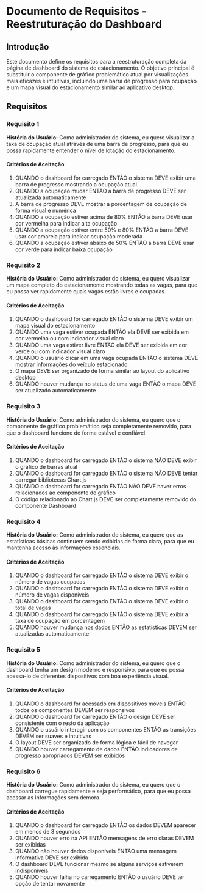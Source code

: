 # Documento de Requisitos - Reestruturação do Dashboard

## Introdução

Este documento define os requisitos para a reestruturação completa da página de dashboard do sistema de estacionamento. O objetivo principal é substituir o componente de gráfico problemático atual por visualizações mais eficazes e intuitivas, incluindo uma barra de progresso para ocupação e um mapa visual do estacionamento similar ao aplicativo desktop.

## Requisitos

### Requisito 1

**História do Usuário:** Como administrador do sistema, eu quero visualizar a taxa de ocupação atual através de uma barra de progresso, para que eu possa rapidamente entender o nível de lotação do estacionamento.

#### Critérios de Aceitação

1. QUANDO o dashboard for carregado ENTÃO o sistema DEVE exibir uma barra de progresso mostrando a ocupação atual
2. QUANDO a ocupação mudar ENTÃO a barra de progresso DEVE ser atualizada automaticamente
3. A barra de progresso DEVE mostrar a porcentagem de ocupação de forma visual e numérica
4. QUANDO a ocupação estiver acima de 80% ENTÃO a barra DEVE usar cor vermelha para indicar alta ocupação
5. QUANDO a ocupação estiver entre 50% e 80% ENTÃO a barra DEVE usar cor amarela para indicar ocupação moderada
6. QUANDO a ocupação estiver abaixo de 50% ENTÃO a barra DEVE usar cor verde para indicar baixa ocupação

### Requisito 2

**História do Usuário:** Como administrador do sistema, eu quero visualizar um mapa completo do estacionamento mostrando todas as vagas, para que eu possa ver rapidamente quais vagas estão livres e ocupadas.

#### Critérios de Aceitação

1. QUANDO o dashboard for carregado ENTÃO o sistema DEVE exibir um mapa visual do estacionamento
2. QUANDO uma vaga estiver ocupada ENTÃO ela DEVE ser exibida em cor vermelha ou com indicador visual claro
3. QUANDO uma vaga estiver livre ENTÃO ela DEVE ser exibida em cor verde ou com indicador visual claro
4. QUANDO o usuário clicar em uma vaga ocupada ENTÃO o sistema DEVE mostrar informações do veículo estacionado
5. O mapa DEVE ser organizado de forma similar ao layout do aplicativo desktop
6. QUANDO houver mudança no status de uma vaga ENTÃO o mapa DEVE ser atualizado automaticamente

### Requisito 3

**História do Usuário:** Como administrador do sistema, eu quero que o componente de gráfico problemático seja completamente removido, para que o dashboard funcione de forma estável e confiável.

#### Critérios de Aceitação

1. QUANDO o dashboard for carregado ENTÃO o sistema NÃO DEVE exibir o gráfico de barras atual
2. QUANDO o dashboard for carregado ENTÃO o sistema NÃO DEVE tentar carregar bibliotecas Chart.js
3. QUANDO o dashboard for carregado ENTÃO NÃO DEVE haver erros relacionados ao componente de gráfico
4. O código relacionado ao Chart.js DEVE ser completamente removido do componente Dashboard

### Requisito 4

**História do Usuário:** Como administrador do sistema, eu quero que as estatísticas básicas continuem sendo exibidas de forma clara, para que eu mantenha acesso às informações essenciais.

#### Critérios de Aceitação

1. QUANDO o dashboard for carregado ENTÃO o sistema DEVE exibir o número de vagas ocupadas
2. QUANDO o dashboard for carregado ENTÃO o sistema DEVE exibir o número de vagas disponíveis
3. QUANDO o dashboard for carregado ENTÃO o sistema DEVE exibir o total de vagas
4. QUANDO o dashboard for carregado ENTÃO o sistema DEVE exibir a taxa de ocupação em porcentagem
5. QUANDO houver mudança nos dados ENTÃO as estatísticas DEVEM ser atualizadas automaticamente

### Requisito 5

**História do Usuário:** Como administrador do sistema, eu quero que o dashboard tenha um design moderno e responsivo, para que eu possa acessá-lo de diferentes dispositivos com boa experiência visual.

#### Critérios de Aceitação

1. QUANDO o dashboard for acessado em dispositivos móveis ENTÃO todos os componentes DEVEM ser responsivos
2. QUANDO o dashboard for carregado ENTÃO o design DEVE ser consistente com o resto da aplicação
3. QUANDO o usuário interagir com os componentes ENTÃO as transições DEVEM ser suaves e intuitivas
4. O layout DEVE ser organizado de forma lógica e fácil de navegar
5. QUANDO houver carregamento de dados ENTÃO indicadores de progresso apropriados DEVEM ser exibidos

### Requisito 6

**História do Usuário:** Como administrador do sistema, eu quero que o dashboard carregue rapidamente e seja performático, para que eu possa acessar as informações sem demora.

#### Critérios de Aceitação

1. QUANDO o dashboard for carregado ENTÃO os dados DEVEM aparecer em menos de 3 segundos
2. QUANDO houver erro na API ENTÃO mensagens de erro claras DEVEM ser exibidas
3. QUANDO não houver dados disponíveis ENTÃO uma mensagem informativa DEVE ser exibida
4. O dashboard DEVE funcionar mesmo se alguns serviços estiverem indisponíveis
5. QUANDO houver falha no carregamento ENTÃO o usuário DEVE ter opção de tentar novamente